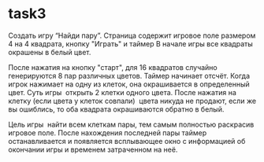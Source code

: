 # task3

Создать игру “Найди пару”.
Страница содержит игровое поле размером 4 на 4 квадрата, кнопку "Играть" и таймер В начале игры все квадраты окрашены в белый цвет.

После нажатия на кнопку "старт", для 16 квадратов случайно генерируются 8 пар различных цветов. Таймер начинает отсчёт.
Когда игрок нажимает на одну из клеток, она окрашивается в определенный цвет. Суть игры ­ открыть 2 клетки одного цвета. После нажатия на клетку (если цвета у клеток совпали) ­ цвета никуда не продают, если же вы ошиблись, то оба квадрата окрашиваются обратно в белый.

Цель игры ­ найти всем клеткам пары, тем самым полностью раскрасив игровое поле. После нахождения последней пары таймер останавливается и появляется всплывающее окно с информацией об окончании игры и временем затраченном на неё.